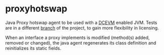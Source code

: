proxyhotswap
============

Java Proxy hotswap agent to be used with a <a href="https://github.com/dcevm/dcevm">DCEVM</a> enabled JVM. Tests are in a different <a href="https://github.com/erkieh/proxyhotswap/tree/tests">branch</a> of the project, to gain more flexibility in licensing.

When an interface a proxy implements is modified (method(s) added, removed or changed), the java agent regenerates its class definition and reinitializes its static fields.
